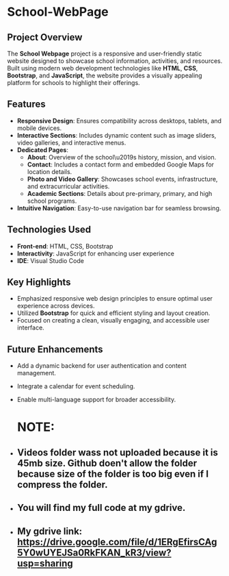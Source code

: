 # School-WebPage

## Project Overview
The **School Webpage** project is a responsive and user-friendly static website designed to showcase school information, activities, and resources. Built using modern web development technologies like **HTML**, **CSS**, **Bootstrap**, and **JavaScript**, the website provides a visually appealing platform for schools to highlight their offerings.

## Features
- **Responsive Design**: Ensures compatibility across desktops, tablets, and mobile devices.
- **Interactive Sections**: Includes dynamic content such as image sliders, video galleries, and interactive menus.
- **Dedicated Pages**:
  - **About**: Overview of the school\u2019s history, mission, and vision.
  - **Contact**: Includes a contact form and embedded Google Maps for location details.
  - **Photo and Video Gallery**: Showcases school events, infrastructure, and extracurricular activities.
  - **Academic Sections**: Details about pre-primary, primary, and high school programs.
- **Intuitive Navigation**: Easy-to-use navigation bar for seamless browsing.

## Technologies Used
- **Front-end**: HTML, CSS, Bootstrap
- **Interactivity**: JavaScript for enhancing user experience
- **IDE**: Visual Studio Code

## Key Highlights
- Emphasized responsive web design principles to ensure optimal user experience across devices.
- Utilized **Bootstrap** for quick and efficient styling and layout creation.
- Focused on creating a clean, visually engaging, and accessible user interface.

## Future Enhancements
- Add a dynamic backend for user authentication and content management.
- Integrate a calendar for event scheduling.
- Enable multi-language support for broader accessibility.

  # NOTE:
- ## Videos folder wass not uploaded because it is 45mb size. Github doen't allow the folder because size of the folder is too big even if I compress the folder.
- ## You will find my full code at my gdrive. 
- ## My gdrive link: https://drive.google.com/file/d/1ERgEfirsCAg5Y0wUYEJSa0RkFKAN_kR3/view?usp=sharing
